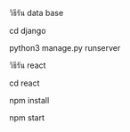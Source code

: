 วิธีรัน data base

cd django

python3 manage.py runserver

วิธีรัน react

cd react

npm install

npm start
